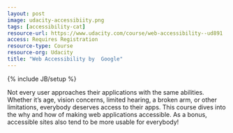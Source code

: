 ```yaml
---
layout: post
image: udacity-accessibiity.png
tags: [accessibility-cat]
resource-url: https://www.udacity.com/course/web-accessibility--ud891
access: Requires Registration
resource-type: Course
resource-org: Udacity
title: "Web Accessibility by  Google"
---
```

{% include JB/setup %}

Not every user approaches their applications with the same abilities. Whether it’s age, vision concerns, limited hearing, a broken arm, or other limitations, everybody deserves access to their apps. This course dives into the why and how of making web applications accessible. As a bonus, accessible sites also tend to be more usable for everybody!
